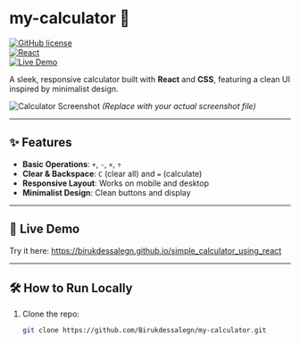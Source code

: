 # my-calculator 🧮  

[![GitHub license](https://img.shields.io/badge/license-MIT-blue.svg)](LICENSE)  
[![React](https://img.shields.io/badge/React-18.2.0-%2361DAFB)](https://reactjs.org/)  
[![Live Demo](https://img.shields.io/badge/demo-online-green)](https://birukdessalegn.github.io/my-calculator)  

A sleek, responsive calculator built with **React** and **CSS**, featuring a clean UI inspired by minimalist design.  

![Calculator Screenshot](./screenshot.png) *(Replace with your actual screenshot file)*  

---

## ✨ Features  
- **Basic Operations**: `+`, `-`, `×`, `÷`  
- **Clear & Backspace**: `C` (clear all) and `=` (calculate)  
- **Responsive Layout**: Works on mobile and desktop  
- **Minimalist Design**: Clean buttons and display  

---

## 🚀 Live Demo  
Try it here: [https://birukdessalegn.github.io/simple_calculator_using_react
](https://birukdessalegn.github.io/simple_calculator_using_react
)  

---

## 🛠️ How to Run Locally  
1. Clone the repo:  
   ```bash  
   git clone https://github.com/Birukdessalegn/my-calculator.git  
